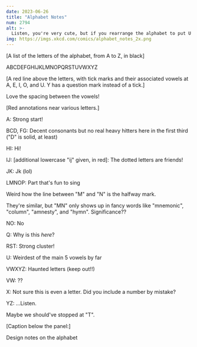 ```yaml
---
date: 2023-06-26
title: "Alphabet Notes"
num: 2794
alt: >-
  Listen, you're very cute, but if you rearrange the alphabet to put U and I together it will RUIN the spacing!
img: https://imgs.xkcd.com/comics/alphabet_notes_2x.png
---
```

[A list of the letters of the alphabet, from A to Z, in black]

ABCDEFGHIJKLMNOPQRSTUVWXYZ

[A red line above the letters, with tick marks and their associated vowels at A, E, I, O, and U. Y has a question mark instead of a tick.]

Love the spacing between the vowels!

[Red annotations near various letters.]

A: Strong start!

BCD, FG: Decent consonants but no real heavy hitters here in the first third ("D" is solid, at least)

HI: Hi!

IJ: [additional lowercase "ij" given, in red]: The dotted letters are friends!

JK: Jk (lol)

LMNOP: Part that's fun to sing

Weird how the line between "M" and "N" is the halfway mark.

They're similar, but "MN" only shows up in fancy words like "mnemonic", "column", "amnesty", and "hymn". Significance??

NO: No

Q: Why is this *here*?

RST: Strong cluster!

U: Weirdest of the main 5 vowels by far

VWXYZ: Haunted letters (keep out!!)

VW: ??

X: Not sure this is even a letter. Did you include a number by mistake?

YZ: ...Listen.

Maybe we should've stopped at "T".

[Caption below the panel:]

Design notes on the alphabet